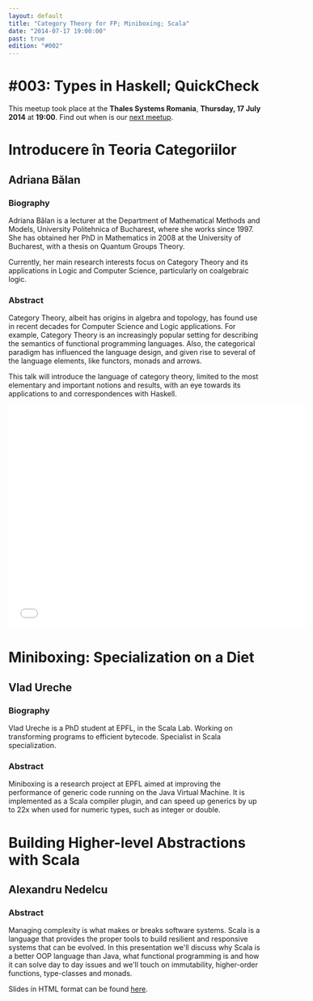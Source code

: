 ```yaml
---
layout: default
title: "Category Theory for FP; Miniboxing; Scala"
date: "2014-07-17 19:00:00"
past: true
edition: "#002"
---
```


<div class="description">
  <h1><span class="edition-number">#003</span>: Types in Haskell; QuickCheck</h1>
  <p>This meetup took place at the <strong>Thales Systems Romania</strong>,
    <strong>Thursday, 17 July 2014</strong> at <strong>19:00</strong>.
    Find out when is our <a href="/next">next meetup</a>.</p>
</div>

<div class="clear-fix"></div>

<div class="presentation">
  <h1>Introducere în Teoria Categoriilor</h1>
  <div class="details">
    <div class="left">
      <div class="biography">
        <h2 class="speaker">Adriana Bălan</h2>
        <h3>Biography</h3>
        <p>Adriana Bălan is a lecturer at the Department of Mathematical Methods and
        Models, University Politehnica of Bucharest, where she works since 1997. She has
        obtained her PhD in Mathematics in 2008 at the University of Bucharest, with a
        thesis on Quantum Groups Theory.</p>
        <p>Currently, her main research interests focus on Category Theory and its
        applications in Logic and Computer Science, particularly on coalgebraic logic.</p>
      </div>
      <div class="abstract">
        <h3>Abstract</h3>
        <p>Category Theory, albeit has origins in algebra and topology, has found use in
        recent decades for Computer Science and Logic applications. For example,
        Category Theory is an increasingly popular setting for describing the semantics
        of functional programming languages. Also, the categorical paradigm has
        influenced the language design, and given rise to several of the language
        elements, like functors, monads and arrows.</p>
        <p>This talk will introduce the language of category theory, limited to the most
        elementary and important notions and results, with an eye towards its
        applications to and correspondences with Haskell.</p>
      </div>
    </div>
    <div class="right">
      <div class="slides">
        <script async class="speakerdeck-embed" data-id="81fde800287001327810268beacd0cf3" data-ratio="1.33333333333333" src="//speakerdeck.com/assets/embed.js"></script>
      </div>
      <div class="recording">
        <iframe width="590" height="442" src="//www.youtube.com/embed/1a14-U6aaLI" frameborder="0" allowfullscreen></iframe>
      </div>
    </div>
  </div>
</div>

<div class="presentation">
  <h1>Miniboxing: Specialization on a Diet</h1>
  <div class="details">
    <div class="left">
      <div class="biography">
        <h2 class="speaker">Vlad Ureche</h2>
        <h3>Biography</h3>
        <p>Vlad Ureche is a PhD student at EPFL, in the Scala Lab. Working on transforming
        programs to efficient bytecode. Specialist in Scala specialization.</p>
      </div>
      <div class="abstract">
        <h3>Abstract</h3>
        <p>Miniboxing is a research project at EPFL aimed at improving the performance of
        generic code running on the Java Virtual Machine. It is implemented as a Scala
        compiler plugin, and can speed up generics by up to 22x when used for numeric
        types, such as integer or double.</p>
      </div>
    </div>
    <div class="right">
      <div class="slides">
        <script async class="speakerdeck-embed" data-id="59df759028700132a0f54a939855d77a" data-ratio="1.33333333333333" src="//speakerdeck.com/assets/embed.js"></script>
      </div>
    </div>
  </div>
</div>

<div class="presentation">
  <h1>Building Higher-level Abstractions with Scala</h1>
  <div class="details">
    <div class="left">
      <div class="biography">
        <h2 class="speaker">Alexandru Nedelcu</h2>
      </div>
      <div class="abstract">
        <h3>Abstract</h3>
        <p>Managing complexity is what makes or breaks software systems. Scala is a
        language that provides the proper tools to build resilient and responsive
        systems that can be evolved. In this presentation we'll discuss why Scala is a
        better OOP language than Java, what functional programming is and how it can
        solve day to day issues and we'll touch on immutability, higher-order functions,
        type-classes and monads.</p>
      </div>
    </div>
    <div class="right">
      <div class="slides">
        <p>Slides in HTML format can be found <a href="https://www.bionicspirit.com/presentations/timisoara-1/slides/">here</a>.</p>
      </div>
    </div>
  </div>
</div>
